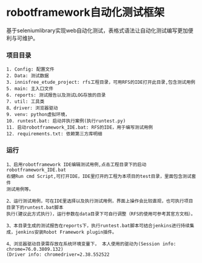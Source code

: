# robotframework自动化测试框架
基于seleniumlibrary实现web自动化测试，表格式语法让自动化测试编写更加便利与可维护。

### 项目目录
    1. Config: 配置文件
    2. Data: 测试数据
    3. innisfree_etude_project: rfs工程目录，可用RFS的IDE打开此目录,包含测试用例
    5. main: 主入口文件
    6. reports: 测试报告以及测试LOG存放的目录
    7. util: 工具类
    8、driver: 浏览器驱动
    9. venv: python虚拟环境，
    10. runtest.bat: 启动并执行案例(执行runtest.py)
    11. 启动robotframework_IDE.bat: RFS的IDE，用于编写测试用例
    12. requirements.txt: 依赖第三方库明细


### 运行

    1、启用robotframework IDE编辑测试用例,点击工程目录下的启动robotframework_IDE.bat
    右健Run cmd Script,可打开IDE，IDE里打开的工程为本项目的test目录，里面包含测试套件
    测试用例等。

    2、运行测试用例，可在IDE里选择以及执行测试用例，界面上操作会比较直观，也可执行项目目录下的runtest.bat脚本
    执行(建议此方式执行)，运行参数在data目录下可自行调整（RFS的使用可参考其官方文档）。
    
    3、本目录生成的测试报告在reports下，执行runtest.bat脚本可结合jenkins进行持续集成，jenkins安装Robot Framework plugin插件。
    
    4、浏览器驱动目录需存放在系统环境变量下， 本人使用的驱动为(Session info: chrome=76.0.3809.132)
    (Driver info: chromedriver=2.38.552522
